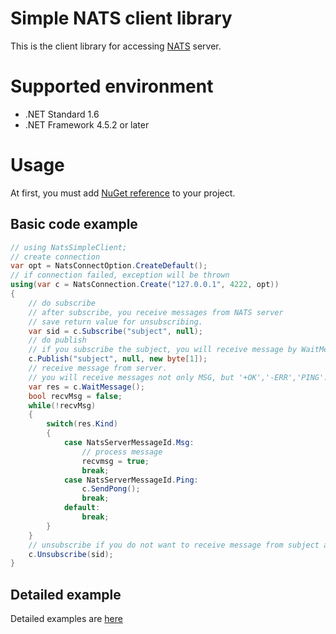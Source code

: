# Simple NATS client library

This is the client library for accessing [NATS](https://nats.io/) server.

# Supported environment

* .NET Standard 1.6
* .NET Framework 4.5.2 or later

# Usage

At first, you must add [NuGet reference](https://www.nuget.org/packages/NatsSimpleClient/) to your project.

## Basic code example

```csharp
// using NatsSimpleClient;
// create connection
var opt = NatsConnectOption.CreateDefault();
// if connection failed, exception will be thrown
using(var c = NatsConnection.Create("127.0.0.1", 4222, opt))
{
    // do subscribe
    // after subscribe, you receive messages from NATS server
    // save return value for unsubscribing.
    var sid = c.Subscribe("subject", null);
    // do publish
    // if you subscribe the subject, you will receive message by WaitMessage
    c.Publish("subject", null, new byte[1]);
    // receive message from server.
    // you will receive messages not only MSG, but '+OK','-ERR','PING'.
    var res = c.WaitMessage();
    bool recvMsg = false;
    while(!recvMsg)
    {
        switch(res.Kind)
        {
            case NatsServerMessageId.Msg:
                // process message
                recvmsg = true;
                break;
            case NatsServerMessageId.Ping:
                c.SendPong();
                break;
            default:
                break;
        }
    }
    // unsubscribe if you do not want to receive message from subject anymore.
    c.Unsubscribe(sid);
}
```

## Detailed example

Detailed examples are [here](./examples)
